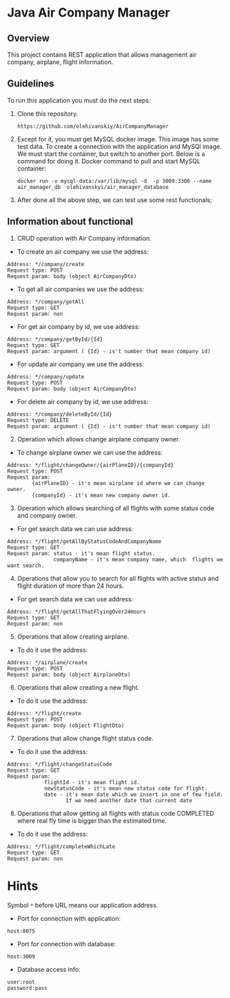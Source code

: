 # Java Air Company Manager

## Overview
This project contains REST application that allows management air company, airplane, flight information.

## Guidelines
To run this application you must do the next steps:

1. Clone this repository.
   
   ```
   https://github.com/olehivanskiy/AirCompanyManager
   ```   

2. Except for it, you must get MySQL docker image. This image has some test data.
   To create a connection with the application and MySQl image. We must start the container, but switch to another port. Below is a command for doing it.
   Docker command to pull and start MySQL container:
   ```
   docker run -v mysql-data:/var/lib/mysql -d  -p 3009:3306 --name air_manager_db  olehivanskyi/air_manager_database
   ```

3. After done all the above step,  we can test use some rest functionals;

## Information about functional

1. CRUD operation with Air Company information.

- To create an air company we use the address:
```
Address: */company/create
Request type: POST
Request param: body (object AirCompanyDto)
```

-  To get all air companies we use the address:
```
Address: */company/getAll
Request type: GET
Request param: non
```

- For get air company by id, we use address:
```
Address: */company/getById/{Id}
Request type: GET
Request param: argument ( {Id} - is't number that mean company id)
```

- For update air company we use the address:
```
Address: */company/update
Request type: POST
Request param: body (object AirCompanyDto)
```

- For delete air company by id, we use address:
```
Address: */company/deleteById/{Id}
Request type: DELETE
Request param: argument ( {Id} - is't number that mean company id)
```


2. Operation which allows change airplane company owner.

- To change airplane owner we can use the address:
```
Address: */flight/changeOwner/{airPlaneID}/{companyId}
Request type: POST
Request param: 
        {airPlaneID} - it's mean airplane id where we can change owner. 
        {companyId} - it's mean new company owner id. 
```

3. Operation which allows searching of all flights with some status code and company owner.

- For get search data we can use address:
```
Address: */flight/getAllByStatusCodeAndCompanyName
Request type: GET
Request param: status - it's mean flight status. 
               companyName - it's mean company name, which  flights we want search.
```

4. Operations that allow you to search for all flights with active
   status and flight duration of more than 24 hours.

- For get search data we can use address:
```
Address: */flight/getAllThatFlyingOver24Hours
Request type: GET
Request param: non
```

5. Operations that allow creating airplane.
- To do it use the address:
```
Address: */airplane/create
Request type: POST
Request param: body (object AirplaneDto)
```


6. Operations that allow creating a new flight.
- To do it use the address:
```
Address: */flight/create
Request type: POST
Request param: body (object FlightDto)
```


7. Operations that allow change flight status code.
- To do it use the address:
```
Address: */flight/changeStatusCode
Request type: GET
Request param: 
            flightId - it's mean flight id.
            newStatusCode - it's mean new status code for flight. 
            date - it's mean date which we insert in one of few field. 
                   If we need another date that current date
```

8. Operations that allow getting all flights with status code COMPLETED    where real fly time is bigger than the estimated time.
- To do it use the address:
```
Address: */flight/completeWhichLate
Request type: GET
Request param: non            
```

# Hints
Symbol ```*``` before URL means our application address.
- Port for connection with application:
```
host:8075
```

- Port for connection with database:
```
host:3009
```
- Database access info:
```
user:root
password:pass
```


